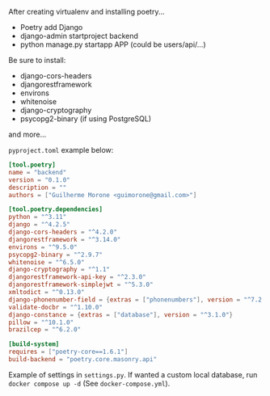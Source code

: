 After creating virtualenv and installing poetry...

- Poetry add Django
- django-admin startproject backend
- python manage.py startapp APP (could be users/api/...)

Be sure to install:

- django-cors-headers
- djangorestframework
- environs
- whitenoise
- django-cryptography
- psycopg2-binary (if using PostgreSQL)

and more...

`pyproject.toml` example below:

```toml
[tool.poetry]
name = "backend"
version = "0.1.0"
description = ""
authors = ["Guilherme Morone <guimorone@gmail.com>"]

[tool.poetry.dependencies]
python = "^3.11"
django = "^4.2.5"
django-cors-headers = "^4.2.0"
djangorestframework = "^3.14.0"
environs = "^9.5.0"
psycopg2-binary = "^2.9.7"
whitenoise = "^6.5.0"
django-cryptography = "^1.1"
djangorestframework-api-key = "^2.3.0"
djangorestframework-simplejwt = "^5.3.0"
xmltodict = "^0.13.0"
django-phonenumber-field = {extras = ["phonenumbers"], version = "^7.2.0"}
validate-docbr = "^1.10.0"
django-constance = {extras = ["database"], version = "^3.1.0"}
pillow = "^10.1.0"
brazilcep = "^6.2.0"

[build-system]
requires = ["poetry-core==1.6.1"]
build-backend = "poetry.core.masonry.api"
```

Example of settings in `settings.py`.
If wanted a custom local database, run `docker compose up -d` (See `docker-compose.yml`).
